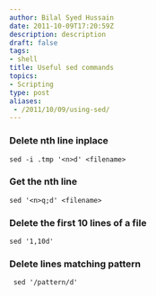 ```yaml
---
author: Bilal Syed Hussain
date: 2011-10-09T17:20:59Z
description: description
draft: false
tags:
- shell
title: Useful sed commands
topics:
- Scripting
type: post
aliases:
 - /2011/10/09/using-sed/
---
```



### Delete nth line inplace ###
```
sed -i .tmp '<n>d' <filename>
```

### Get the nth line ###
```
sed '<n>q;d' <filename>
```    

### Delete the first 10 lines of a file ###
```
sed '1,10d'
```

### Delete lines matching pattern ###
```
 sed '/pattern/d'
```
